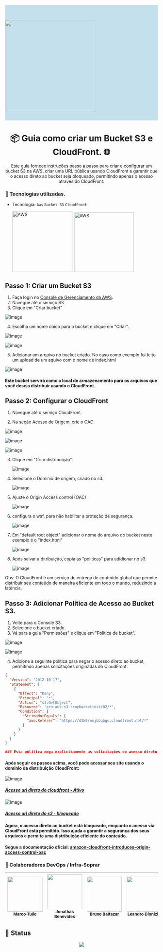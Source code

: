 <div class="container">
  <div class="row">
    <div class="col-6" style="background-color:#C5E0ED;">
      <img src="https://www.psicologiaviva.com.br/assets/img/logo/psicologiaviva_fundo_claro.png" style="width:300px; padding-top:50px; padding-bottom:30px;">
    </div>
    <div class="col-6" style="background-color:#C5E0ED;">
    </div>
  </div>


<h1 align="center">📦 Guia como criar um Bucket S3 e CloudFront. 🌐</h1>

<p align="center">Este guia fornece instruções passo a passo para criar e configurar um bucket S3 na AWS, criar uma URL pública usando CloudFront e garantir que o acesso direto ao bucket seja bloqueado, permitindo apenas o acesso através do CloudFront.</p>

### :wrench: Tecnologias utilizadas.
* Tecnologia: ``Aws`` ``Bucket S3`` ``Cloudfront``
 
    <img alt="AWS" src="https://github.com/conexasaude/pv-documentar-devops/blob/master/img/s3.png" width="200px" />
    <img alt="AWS" src="https://github.com/conexasaude/pv-documentar-devops/blob/master/img/cloudfront.png" width="196px" />
  
## Passo 1: Criar um Bucket S3

1. Faça login no [Console de Gerenciamento da AWS](https://aws.amazon.com/console/).
2. Navegue até o serviço S3
3. Clique em "Criar bucket"

![image](https://github.com/conexasaude/pv-documentar-devops/assets/122643683/9839b70d-040b-4fb3-be7d-659cbbd4d048)
   
4. Escolha um nome único para o bucket e clique em "Criar".

![image](https://github.com/conexasaude/pv-documentar-devops/assets/122643683/46954fa5-4eea-4c0f-8823-e4a3463c8ed2)

![image](https://github.com/conexasaude/pv-documentar-devops/assets/122643683/73c58855-7f6e-44d9-9120-92c09e94c488)

5. Adicionar um arquivo no bucket criado. No caso como exemplo foi feito um upload de um aquivo com o nome de index.html

![image](https://github.com/conexasaude/pv-documentar-devops/assets/122643683/536bdd46-7678-455c-ac24-441fe77f6148)

#### Este bucket servirá como o local de armazenamento para os arquivos que você deseja distribuir usando o CloudFront.

## Passo 2: Configurar o CloudFront

1. Navegue até o serviço CloudFront.
   
2. Na seção Acesso de Origem, crie o OAC.
 
  ![image](https://github.com/conexasaude/pv-documentar-devops/assets/122643683/c1f51669-6a1c-4460-95ef-1300286e6197)

  ![image](https://github.com/conexasaude/pv-documentar-devops/assets/122643683/d1fd6fe5-4fa8-43bc-a474-53df5573c346)
  
  ![image](https://github.com/conexasaude/pv-documentar-devops/assets/122643683/5f0cc1d5-2fa7-4ff5-87da-c3de96911abf)

3. Clique em "Criar distribuição".

   ![image](https://github.com/conexasaude/pv-documentar-devops/assets/122643683/bf2a63f0-90b2-4456-bfde-ec7033ed6667)

4. Selecione o Dominio de origem, criado no s3.

   ![image](https://github.com/conexasaude/pv-documentar-devops/assets/122643683/f6904f21-d60d-45bb-9ae6-a5f289d56278)

5. Ajuste o Origin Access control (OAC)

   ![image](https://github.com/conexasaude/pv-documentar-devops/assets/122643683/fdca90f4-3c62-40ac-af71-a8110db6e60f)

6. configura o waf, para não habilitar a proteção de segurança.

   ![image](https://github.com/conexasaude/pv-documentar-devops/assets/122643683/c301aff4-a961-41cf-84d3-22dbcaece8b2)

7. Em "default root object" adicionar o nome do arquivo do bucket neste exemplo é o "index.html"

   ![image](https://github.com/conexasaude/pv-documentar-devops/assets/122643683/b7479058-ba95-4f5d-a556-a13ceb869364)

8. Após salvar a ditribuição, copia as "politicas" para adidionar no s3.

    ![image](https://github.com/conexasaude/pv-documentar-devops/assets/122643683/20f2da26-a28d-417a-bf06-fec1aaa97fe2)


Obs: O CloudFront é um serviço de entrega de conteúdo global que permite distribuir seu conteúdo de maneira eficiente em todo o mundo, reduzindo a latência.

## Passo 3: Adicionar Política de Acesso ao Bucket S3.

1. Volte para o Console S3.
2. Selecione o bucket criado.
3. Vá para a guia "Permissões" e clique em "Política de bucket".

  ![image](https://github.com/conexasaude/pv-documentar-devops/assets/122643683/e63500e3-9376-402e-ad6f-0ba40dc722af)

  ![image](https://github.com/conexasaude/pv-documentar-devops/assets/122643683/aeec095e-84fd-47b0-a0e9-fafe766b7fd7)

4. Adicione a seguinte política para negar o acesso direto ao bucket, permitindo apenas solicitações originadas do CloudFront:

```json
{
  "Version": "2012-10-17",
  "Statement": [
    {
      "Effect": "Deny",
      "Principal": "*",
      "Action": "s3:GetObject",
      "Resource": "arn:aws:s3:::mybucketteste02/*",
      "Condition": {
        "StringNotEquals": {
          "aws:Referer": "https://d3k9rnmjbbqbgu.cloudfront.net/*"
        }
      }
    }
  ]
}

### Esta política nega explicitamente as solicitações de acesso direto ao bucket S3, exceto aquelas que são originadas da URL do CloudFront que configuramos na distribuição.
````

#### Após seguir os passos acima, você pode acessar seu site usando o domínio da distribuição CloudFront:

![image](https://github.com/conexasaude/pv-documentar-devops/assets/122643683/45cd8172-11ee-475c-badc-ccd551287f8a)
#####  [Acesso url direto do cloudfront - Ativo](https://d3k9rnmjbbqbgu.cloudfront.net/)

![image](https://github.com/conexasaude/pv-documentar-devops/assets/122643683/a5bad096-cd3c-4eb4-9e61-de07b74ea700)
  
#####  [Acesso url direto do s3 - bloqueado](https://mybucketteste02.s3.amazonaws.com/index.html)

#### Agora, o acesso direto ao bucket está bloqueado, enquanto o acesso via CloudFront está permitido. Isso ajuda a garantir a segurança dos seus arquivos e permite uma distribuição eficiente do conteúdo.

#### Segue a documentação oficial: [amazon-cloudfront-introduces-origin-access-control-oac](https://aws.amazon.com/pt/blogs/networking-and-content-delivery/amazon-cloudfront-introduces-origin-access-control-oac/)

### :handshake: Colaboradores DevOps / Infra-Soprar

|   [<img src="https://github.com/conexasaude/pv-documentar-devops/blob/master/img/1625799222011.jpg" width=115><br><sub>Marco Tulio</sub>](https://www.linkedin.com/in/mtuliog/)  |   [<img src="https://github.com/conexasaude/pv-documentar-devops/blob/master/img/john.jpg" width=115><br><sub>Jonathas Benevides</sub>](https://www.linkedin.com/in/jonathas-benevides-124757148/)  |   [<img src="https://github.com/conexasaude/pv-documentar-devops/blob/master/img/bruno1.jpg" width=115><br><sub>Bruno Baltazar</sub>](https://www.linkedin.com/in/bruno-baltazar-68a660201/)  |   [<img src="https://github.com/conexasaude/pv-documentar-devops/blob/master/img/Leandro.jpg" width=115><br><sub>Leandro Dionizio</sub>](https://www.linkedin.com/in/leandro-dionizio-ramos-it/)  |  
| :---: | :---: | :---: | :---: |

## :dart: Status
<p align="center">
  <img src="http://img.shields.io/static/v1?label=STATUS&message=%20Validado&color=GREEN&style=for-the-badge"/>
</p>
